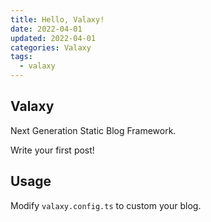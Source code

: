 ```yaml
---
title: Hello, Valaxy!
date: 2022-04-01
updated: 2022-04-01
categories: Valaxy
tags:
  - valaxy
---
```


## Valaxy

Next Generation Static Blog Framework.

Write your first post!

## Usage

Modify `valaxy.config.ts` to custom your blog.

